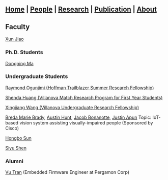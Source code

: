 ## [Home](./) | [**People**](./people) | [Research](./research) | [Publication](./publication) | [About](./about) 

## Faculty
[Xun Jiao](http://www.ece.villanova.edu/~xjiao/)

### Ph.D. Students
[Dongning Ma](./people/dma)

### Undergraduate Students


[Raymond Ogunjimi (Hoffman Trailblazer Summer Research Fellowship)](./people/rogunjimi)

[Shenda Huang (Villanova Match Research Program for First Year Students)](./people/shuang)

[Xingjiang Wang (Villanova Undergraduate Research Fellowship)](./people/xwang)

[Breda Marie Brady](), [Austin Hunt](), [Jacob Bonanotte](), [Justin Apun]() Topic: IoT-based vision system assisting visually-impaired people (Sponsored by Cisco)

[Hongbo Sun](./)

[Siyu Shen](./)

### Alumni

[Vu Tran](./people/vtran) (Embedded Firmware Engineer at Pergamon Corp)
